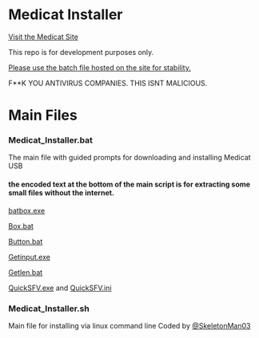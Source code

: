 # Medicat Installer

[Visit the Medicat Site](http://medicatusb.com/)

This repo is for development purposes only. 

[Please use the batch file hosted on the site for stability.](https://medicatusb.com/installer)

F**K YOU ANTIVIRUS COMPANIES. THIS ISNT MALICIOUS.

# Main Files
### Medicat_Installer.bat
The main file with guided prompts for downloading and installing Medicat USB

#### the encoded text at the bottom of the main script is for extracting some small files without the internet.

[batbox.exe](https://github.com/TheBATeam/BATBOX-An-Awesome-Batch-Plugin)

[Box.bat](https://github.com/TheBATeam/Box-Function-2.0)

[Button.bat](https://github.com/TheBATeam/Button-Function-2.0-by-Kvc)

[Getinput.exe](https://github.com/TheBATeam/GetInput-By-Aacini)

[Getlen.bat](https://github.com/TheBATeam/Getlen-Function-2.0-by-Kvc)

[QuickSFV.exe](http://www.quicksfv.org/) and [QuickSFV.ini](http://www.quicksfv.org/)

### Medicat_Installer.sh
Main file for installing via linux command line
Coded by [@SkeletonMan03](https://github.com/SkeletonMan03)
